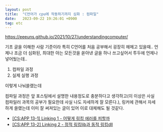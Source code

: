 ```yaml
---
layout: post
title:  "C언어가 cpu에 작동하기까지 심화 : 컴파일"
date:   2023-09-22 19:26:01 +0900
tag: etc
---
```


https://eeeuns.github.io/2021/10/27/understandingcomputer/

기초 글을 이해한 사람 기준이라 특히 C언어를 처음 공부해서 굉장히 헤메고 있을때..
언제나 조금 더 심화된, 최대한 아는 모든것을 쏟아낸 글을 하나 쓰고싶어서 투두에 언제나 넣어뒀는데..

1. 컴파일 과정
2. 실제 실행 과정

이렇게 나눠쓸랬는데


컴파일 과정은 앞 포스팅에서 설명한 내용정도로 충분하다고 생각하고(이 이상은 사실 컴파일러 과목의 공부가 필요한데 사실 나도 자세하게 잘 모른다.), 링커에 관해서 자세하게 쓸랬는데 이미 잘 써져있는 글이 있어 이로 대체해도 될 것같다.


- [[CS:APP 13-1] Linking 1 - 어떻게 링킹 에러를 피할까](https://blog.kurcreative.com/kur1701091416)
- [[CS:APP 13-2] Linking 2 - 정적 링킹lib과 동적 링킹dll](https://blog.kurcreative.com/kur1701091636)































